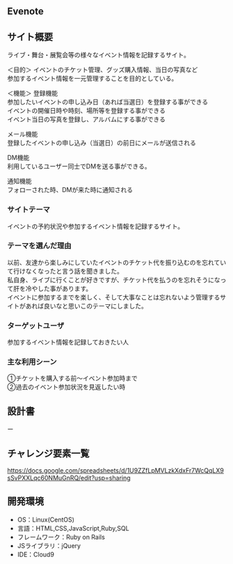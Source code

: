 ## Evenote

## サイト概要
ライブ・舞台・展覧会等の様々なイベント情報を記録するサイト。

＜目的＞
イベントのチケット管理、グッズ購入情報、当日の写真など<br>
参加するイベント情報を一元管理することを目的としている。<br>

＜機能＞
登録機能<br>
参加したいイベントの申し込み日（あれば当選日）を登録する事ができる<br>
イベントの開催日時や時刻、場所等を登録する事ができる<br>
イベント当日の写真を登録し、アルバムにする事ができる

メール機能<br>
登録したイベントの申し込み（当選日）の前日にメールが送信される

DM機能<br>
利用しているユーザー同士でDMを送る事ができる。

通知機能<br>
フォローされた時、DMが来た時に通知される

### サイトテーマ
イベントの予約状況や参加するイベント情報を記録するサイト。

### テーマを選んだ理由
以前、友達から楽しみにしていたイベントのチケット代を振り込むのを忘れていて行けなくなったと言う話を聞きました。<br>
 私自身、ライブに行くことが好きですが、チケット代を払うのを忘れそうになって肝を冷やした事があります。 <br>
 イベントに参加するまでを楽しく、そして大事なことは忘れないよう管理するサイトがあれば良いなと思いこのテーマにしました。

### ターゲットユーザ
参加するイベント情報を記録しておきたい人

### 主な利用シーン
①チケットを購入する前〜イベント参加時まで<br>
②過去のイベント参加状況を見返したい時

## 設計書
ー

## チャレンジ要素一覧
https://docs.google.com/spreadsheets/d/1U9ZZfLpMVLzkXdxFr7WcQqLX9sSvPXXLqc60NMuGnRQ/edit?usp=sharing

## 開発環境
- OS：Linux(CentOS)
- 言語：HTML,CSS,JavaScript,Ruby,SQL
- フレームワーク：Ruby on Rails
- JSライブラリ：jQuery
- IDE：Cloud9